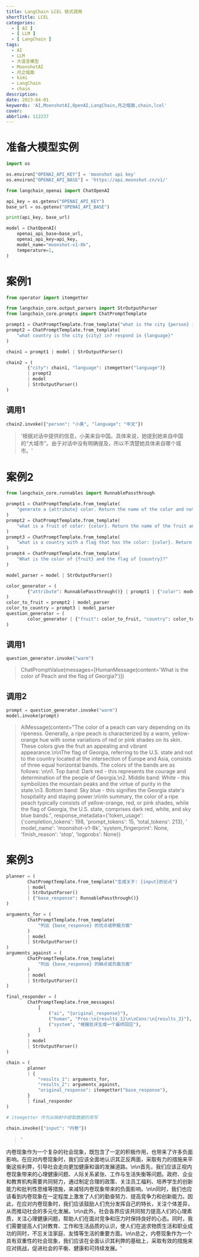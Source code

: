 ```yaml
---
title: LangChain LCEL 链式调用
shortTitle: LCEL
categories:
  - [ AI ]
  - [ LLM ]
  - [ LangChain ]
tags:
  - AI
  - LLM
  - 大语言模型
  - MoonshotAI
  - 月之暗面
  - kimi
  - LangChain
  - chain
description:
date: 2023-04-01
keywords: 'AI,MoonshotAI,OpenAI,LangChain,月之暗面,chain,lcel'
cover:
abbrlink: 112237
---
```


# 准备大模型实例

```python
import os

os.environ["OPENAI_API_KEY"] = 'moonshot api key'
os.environ["OPENAI_API_BASE"] = 'https://api.moonshot.cn/v1/'

from langchain_openai import ChatOpenAI

api_key = os.getenv("OPENAI_API_KEY")
base_url = os.getenv("OPENAI_API_BASE")

print(api_key, base_url)

model = ChatOpenAI(
    openai_api_base=base_url,
    openai_api_key=api_key,
    model_name="moonshot-v1-8k",
    temperature=1,
)
```

# 案例1 

```python
from operator import itemgetter

from langchain_core.output_parsers import StrOutputParser
from langchain_core.prompts import ChatPromptTemplate

prompt1 = ChatPromptTemplate.from_template("what is the city {person} is from?")
prompt2 = ChatPromptTemplate.from_template(
    "what country is the city {city} in? respond in {language}"
)

chain1 = prompt1 | model | StrOutputParser()

chain2 = (
        {"city": chain1, "language": itemgetter("language")}
        | prompt2
        | model
        | StrOutputParser()
)

```

## 调用1

```python
chain2.invoke({"person": "小美", "language": "中文"})
```

> '根据对话中提供的信息，小美来自中国。具体来说，她提到她来自中国的“大城市”。由于对话中没有明确提及，所以不清楚她具体来自哪个城市。'

# 案例2

```python
from langchain_core.runnables import RunnablePassthrough

prompt1 = ChatPromptTemplate.from_template(
    "generate a {attribute} color. Return the name of the color and nothing else:"
)
prompt2 = ChatPromptTemplate.from_template(
    "what is a fruit of color: {color}. Return the name of the fruit and nothing else:"
)
prompt3 = ChatPromptTemplate.from_template(
    "what is a country with a flag that has the color: {color}. Return the name of the country and nothing else:"
)
prompt4 = ChatPromptTemplate.from_template(
    "What is the color of {fruit} and the flag of {country}?"
)

model_parser = model | StrOutputParser()

color_generator = (
        {"attribute": RunnablePassthrough()} | prompt1 | {"color": model_parser}
)
color_to_fruit = prompt2 | model_parser
color_to_country = prompt3 | model_parser
question_generator = (
        color_generator | {"fruit": color_to_fruit, "country": color_to_country} | prompt4
)
```

## 调用1

```python
question_generator.invoke("warm")
```

> ChatPromptValue(messages=[HumanMessage(content='What is the color of Peach and the flag of Georgia?')])

## 调用2

```python
prompt = question_generator.invoke("warm")
model.invoke(prompt)
```

> AIMessage(content="The color of a peach can vary depending on its ripeness. Generally, a ripe peach is characterized
> by a warm, yellow-orange hue with some variations of red or pink shades on its skin. These colors give the fruit an
> appealing and vibrant appearance.\n\nThe flag of Georgia, referring to the U.S. state and not to the country located
> at
> the intersection of Europe and Asia, consists of three equal horizontal bands. The colors of the bands are as follows:
> \n\n1. Top band: Dark red - this represents the courage and determination of the people of Georgia.\n2. Middle band:
> White - this symbolizes the mountain peaks and the virtue of purity in the state.\n3. Bottom band: Sky blue - this
> signifies the Georgia state's hospitality and staying power.\n\nIn summary, the color of a ripe peach typically
> consists
> of yellow-orange, red, or pink shades, while the flag of Georgia, the U.S. state, comprises dark red, white, and sky
> blue bands.", response_metadata={'token_usage': {'completion_tokens': 198, 'prompt_tokens': 15, 'total_tokens':
> 213}, '
> model_name': 'moonshot-v1-8k', 'system_fingerprint': None, 'finish_reason': 'stop', 'logprobs': None})

# 案例3

```python
planner = (
        ChatPromptTemplate.from_template("生成关于: {input}的论点")
        | model
        | StrOutputParser()
        | {"base_response": RunnablePassthrough()}
)

arguments_for = (
        ChatPromptTemplate.from_template(
            "列出 {base_response} 的优点或积极方面"
        )
        | model
        | StrOutputParser()
)
arguments_against = (
        ChatPromptTemplate.from_template(
            "列出 {base_response} 的缺点或负面方面"
        )
        | model
        | StrOutputParser()
)

final_responder = (
        ChatPromptTemplate.from_messages(
            [
                ("ai", "{original_response}"),
                ("human", "Pros:\n{results_1}\n\nCons:\n{results_2}"),
                ("system", "根据批评生成一个最终回应"),
            ]
        )
        | model
        | StrOutputParser()
)

chain = (
        planner
        | {
            "results_1": arguments_for,
            "results_2": arguments_against,
            "original_response": itemgetter("base_response"),
        }
        | final_responder
)

# itemgetter 作为从映射中提取数据的简写

chain.invoke({"input": "内卷"})
```

> '
>
内卷现象作为一个复杂的社会现象，既包含了一定的积极作用，也带来了许多负面影响。在应对内卷现象时，我们应该全面地认识其正反两面，采取有力的措施来平衡这些利弊，引导社会走向更加健康和谐的发展道路。\n\n首先，我们应该正视内卷现象带来的心理健康问题、人际关系紧张、工作与生活失衡等问题。政府、企业和教育机构需要共同努力，通过制定合理的政策、关注员工福利、培养学生的创新能力和批判性思维等措施，来减轻内卷现象带来的负面影响。\n\n同时，我们也应该看到内卷现象在一定程度上激发了人们的勤奋努力、提高竞争力和创新能力。因此，在应对内卷现象时，我们应该鼓励人们充分发挥自己的特长，关注个体差异，从而推动社会的多元化发展。\n\n此外，社会各界应该共同努力提高人们的心理素质，关注心理健康问题，帮助人们在面对竞争和压力时保持良好的心态。同时，我们需要提高人们对教育、工作和生活品质的认识，使人们在追求物质生活和职业成功的同时，不忘关注家庭、友情等生活的重要方面。\n\n总之，内卷现象作为一个具有双重性的社会现象，我们应该在全面认识其利弊的基础上，采取有效的措施来应对挑战，促进社会的平衡、健康和可持续发展。'